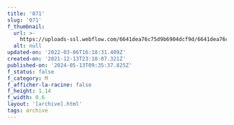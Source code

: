 ```yaml
---
title: '071'
slug: '071'
f_thumbnail:
  url: >-
    https://uploads-ssl.webflow.com/6641dea76c75d9b6904dcf9d/6641dea76c75d9b6904dd215_071.jpg
  alt: null
updated-on: '2022-03-06T16:18:31.409Z'
created-on: '2021-12-13T23:10:07.321Z'
published-on: '2024-05-13T09:35:37.825Z'
f_status: false
f_category: M
f_afficher-la-racine: false
f_height: 1.14
f_width: 0.6
layout: '[archive].html'
tags: archive
---
```



